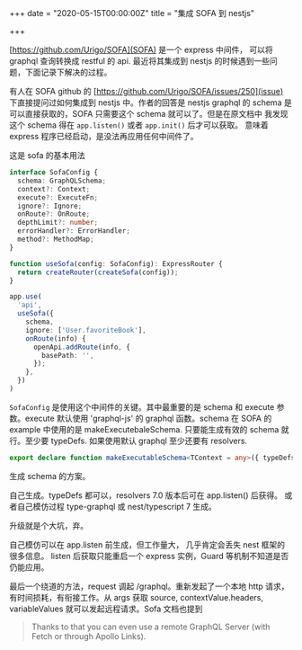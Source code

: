 +++
date = "2020-05-15T00:00:00Z"
title = "集成 SOFA 到 nestjs"

+++

[https://github.com/Urigo/SOFA](SOFA) 是一个 express 中间件，
可以将 graphql 查询转换成 restful 的 api. 最近将其集成到 nestjs
的时候遇到一些问题，下面记录下解决的过程。

有人在 SOFA github 的 [https://github.com/Urigo/SOFA/issues/250](issue)
下直接提问过如何集成到 nestjs 中。作者的回答是 nestjs graphql 的
schema 是可以直接获取的，SOFA 只需要这个 schema 就可以了。但是在原文档中
我发现这个 schema 得在 `app.listen()` 或者 `app.init()` 后才可以获取。
意味着 express 程序已经启动，是没法再应用任何中间件了。

这是 sofa 的基本用法

```ts
interface SofaConfig {
  schema: GraphQLSchema;
  context?: Context;
  execute?: ExecuteFn;
  ignore?: Ignore;
  onRoute?: OnRoute;
  depthLimit?: number;
  errorHandler?: ErrorHandler;
  method?: MethodMap;
}

function useSofa(config: SofaConfig): ExpressRouter {
  return createRouter(createSofa(config));
}

app.use(
  'api',
  useSofa({
    schema,
    ignore: ['User.favoriteBook'],
    onRoute(info) {
      openApi.addRoute(info, {
        basePath: '',
      });
    },
  })
)
```

`SofaConfig` 是使用这个中间件的关键。其中最重要的是 schema 和 execute
参数。execute 默认使用 'graphql-js' 的 graphql 函数。schema 在 SOFA
的 example 中使用的是 makeExecutebaleSchema. 只要能生成有效的 schema
就行。至少要 typeDefs. 如果使用默认 graphql 至少还要有 resolvers.

```ts
export declare function makeExecutableSchema<TContext = any>({ typeDefs, resolvers, connectors, logger, allowUndefinedInResolve, resolverValidationOptions, directiveResolvers, schemaDirectives, parseOptions, inheritResolversFromInterfaces, }: IExecutableSchemaDefinition<TContext>): GraphQLSchema;
```

生成 schema 的方案。

自己生成。typeDefs 都可以，resolvers 7.0 版本后可在 app.listen() 后获得。
或者自己模仿过程 type-graphql 或 nest/typescript 7 生成。

升级就是个大坑，弃。

自己模仿可以在 app.listen 前生成，但工作量大，
几乎肯定会丢失 nest 框架的很多信息。
listen 后获取只能重启一个 express 实例，Guard 等机制不知道是否仍能应用。

最后一个绕道的方法，request 调起 /graphql。重新发起了一个本地 http 请求，
有时间损耗，有衔接工作。从 args 获取 source, contextValue.headers,
variableValues 就可以发起远程请求。Sofa 文档也提到

> Thanks to that you can even use a remote GraphQL Server (with Fetch or through Apollo Links).
